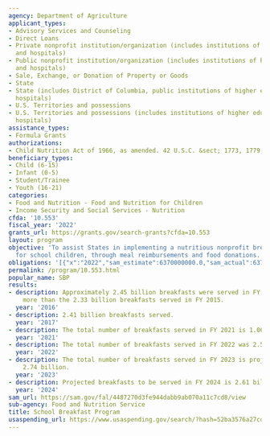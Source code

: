 ```yaml
---
agency: Department of Agriculture
applicant_types:
- Advisory Services and Counseling
- Direct Loans
- Private nonprofit institution/organization (includes institutions of higher education
  and hospitals)
- Public nonprofit institution/organization (includes institutions of higher education
  and hospitals)
- Sale, Exchange, or Donation of Property or Goods
- State
- State (includes District of Columbia, public institutions of higher education and
  hospitals)
- U.S. Territories and possessions
- U.S. Territories and possessions (includes institutions of higher education and
  hospitals)
assistance_types:
- Formula Grants
authorizations:
- Child Nutrition Act of 1966, as amended. 42 U.S.C. &sect; 1773, 1779, 1793.
beneficiary_types:
- Child (6-15)
- Infant (0-5)
- Student/Trainee
- Youth (16-21)
categories:
- Food and Nutrition - Food and Nutrition for Children
- Income Security and Social Services - Nutrition
cfda: '10.553'
fiscal_year: '2022'
grants_url: https://grants.gov/search-grants?cfda=10.553
layout: program
objective: 'To assist States in implementing a nutritious nonprofit breakfast service
  for school children, through meal reimbursements and food donations.  '
obligations: '[{"x":"2022","sam_estimate":6370000000.0,"sam_actual":6370000000.0,"usa_spending_actual":0.0},{"x":"2023","sam_estimate":5000000000.0,"sam_actual":0.0,"usa_spending_actual":0.0},{"x":"2024","sam_estimate":6045213000.0,"sam_actual":0.0,"usa_spending_actual":0.0}]'
permalink: /program/10.553.html
popular_name: SBP
results:
- description: Approximately 2.45 billion breakfasts were served in FY 2016, slightly
    more than the 2.33 billion breakfasts served in FY 2015.
  year: '2016'
- description: 2.41 billion breakfasts served.
  year: '2017'
- description: The total number of breakfasts served in FY 2021 is 1.06 billion.
  year: '2021'
- description: The total number of breakfasts served in FY 2022 was 2.59 billion.
  year: '2022'
- description: The total number of breakfasts served in FY 2023 is projected to be
    2.74 billion.
  year: '2023'
- description: Projected breakfasts to be served in FY 2024 is 2.61 billion
  year: '2024'
sam_url: https://sam.gov/fal/4487270d3fe944dabb9ab070a11c7cd8/view
sub-agency: Food and Nutrition Service
title: School Breakfast Program
usaspending_url: https://www.usaspending.gov/search/?hash=52ba3576a27cd6c3966ee67115394ed1
---
```

